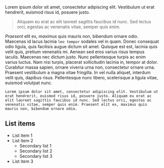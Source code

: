 Lorem ipsum dolor sit amet, consectetur adipiscing elit.
Vestibulum ut erat hendrerit, euismod risus id, posuere justo.
> Aliquam eu erat ac elit laoreet sagittis faucibus id nunc.
> Sed lectus orci, egestas ac venenatis vitae, semper quis enim.

*Praesent* elit ex, _maximus_ quis mauris non, bibendum ornare odio.
Maecenas id lacus lacinia `leo tempor` sodales vel in quam. Donec consequat odio ligula, quis facilisis augue dictum sit amet. Quisque est est, lacinia quis velit quis, pretium venenatis mi. Aenean sed eros varius risus tempus iaculis. Maecenas nec dictum justo. Nunc pellentesque turpis ac enim varius luctus. Nam nisi turpis, placerat sollicitudin lacinia in, tempor at dolor. Curabitur massa sapien, ornare viverra urna non, consectetur ornare urna. Praesent vestibulum a magna vitae fringilla. In vel nulla aliquet, interdum velit quis, dapibus risus. Pellentesque nunc libero, scelerisque a ligula vitae, euismod volutpat nunc.


```
Lorem ipsum dolor sit amet, consectetur adipiscing elit. Vestibulum ut erat hendrerit, euismod risus id, posuere justo. Aliquam eu erat ac elit laoreet sagittis faucibus id nunc. Sed lectus orci, egestas ac venenatis vitae, semper quis enim. Praesent elit ex, maximus quis mauris non, bibendum ornare odio.
```

## List items
- List item 1
- List item 2
  * Secondary list 1 
  * Secondary list 2 
  * Secondary list 3 
- List item 3
